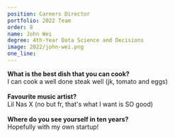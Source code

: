 ```yaml
---
position: Careers Director
portfolio: 2022 Team
order: 8
name: John Wei
degree: 4th-Year Data Science and Decisions
image: 2022/john-wei.png
one_line:
---
```


**What is the best dish that you can cook?**
<br>
I can cook a well done steak well (jk, tomato and eggs)
<br><br>
**Favourite music artist?**
<br>
Lil Nas X (no but fr, that's what I want is SO good)
<br><br>
**Where do you see yourself in ten years?**
<br>
Hopefully with my own startup!
